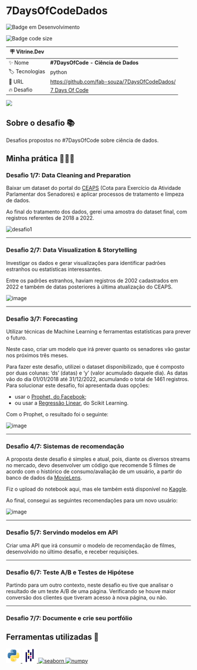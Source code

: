 # 7DaysOfCodeDados

![Badge em Desenvolvimento](http://img.shields.io/static/v1?label=STATUS&message=EM%20DESENVOLVIMENTO&color=GREEN&style=for-the-badge)

![Badge code size](https://img.shields.io/github/languages/code-size/fab-souza/7DaysOfCodeDados)


| :placard: Vitrine.Dev |    |
| -------------  | --- |
| :sparkles: Nome        | **#7DaysOfCode - Ciência de Dados**
| :label: Tecnologias | python
| :rocket: URL         | https://github.com/fab-souza/7DaysOfCodeDados/
| :fire: Desafio     | [7 Days Of Code](https://7daysofcode.io/matricula/data-science)


![](https://user-images.githubusercontent.com/67301805/196429854-c14b2ec3-d886-4e35-a5af-3c180ad2c073.jpg#vitrinedev)

## Sobre o desafio 📚
Desafios propostos no #7DaysOfCode sobre ciência de dados.

## Minha prática 👩🏻‍💻

### Desafio 1/7: Data Cleaning and Preparation

Baixar um dataset do portal do [CEAPS](https://www12.senado.leg.br/transparencia/dados-abertos-transparencia/dados-abertos-ceaps?utm_source=ActiveCampaign&utm_medium=email&utm_content=%237DaysOfCode+-+Ci%C3%AAncia+de+Dados+1%2F7%3A+Data+Cleaning+and+Preparation&utm_campaign=%5BAlura+%237Days+Of+Code%5D%28Java%29+Dia+1%2F7%3A+Consumir+uma+API+de+filmes) (Cota para Exercício da Atividade Parlamentar dos Senadores) e aplicar processos de tratamento e limpeza de dados.

Ao final do tratamento dos dados, gerei uma amostra do dataset final, com registros referentes de 2018 a 2022.

![desafio1](https://user-images.githubusercontent.com/67301805/196568820-104b4574-699b-4d09-a4c3-efc1a205ccdf.jpg)

---

### Desafio 2/7: Data Visualization & Storytelling
Investigar os dados e gerar visualizações para identificar padrões estranhos ou estatísticas interessantes.

Entre os padrões estranhos, haviam registros de 2002 cadastrados em 2022 e também de datas posteriores à última atualização do CEAPS.

![image](https://user-images.githubusercontent.com/67301805/211164338-665df1e1-1518-41c9-9c58-5d08f198b6c2.png)



---

### Desafio 3/7: Forecasting

Utilizar técnicas de Machine Learning e ferramentas estatísticas para prever o futuro.

Neste caso, criar um modelo que irá prever quanto os senadores vão gastar nos próximos três meses.

Para fazer este desafio, utilizei o dataset disponibilizado, que é composto por duas colunas: ‘ds’ (datas) e ‘y’ (valor acumulado daquele dia). As datas vão do dia 01/01/2018 até 31/12/2022, acumulando o total de 1461 registros. Para solucionar este desafio, foi apresentada duas opções:
- usar o [Prophet, do Facebook](https://facebook.github.io/prophet/docs/quick_start.html#python-api);
- ou usar a [Regressão Linear](https://matheusfacure.github.io/2017/07/19/MQO-sklearn/?utm_source=ActiveCampaign&utm_medium=email&utm_content=%237DaysOfCode+-+Ci%C3%AAncia+de+Dados+3%2F7%3A+Forecasting&utm_campaign=%5BAlura+%237Days+Of+Code%5D%28Java%29+Dia+3%2F7%3A+Modelando+um+dom%C3%ADnio), do Scikit Learning.

Com o Prophet, o resultado foi o seguinte:

![image](https://user-images.githubusercontent.com/67301805/212771766-8136d574-1d19-49a3-9b36-f6e0c398e78f.png)



---

### Desafio 4/7: Sistemas de recomendação

A proposta deste desafio é simples e atual, pois, diante os diversos streams no mercado, devo desenvolver um código que recomende 5 filmes de acordo com o histórico de consumo/avaliação de um usuário, a partir do banco de dados da [MovieLens](https://grouplens.org/datasets/movielens/100k/?utm_source=ActiveCampaign&utm_medium=email&utm_content=%237DaysOfCode+-+Ci%C3%AAncia+de+Dados+4%2F7%3A+%F0%9F%91%A9%F0%9F%8F%BD%E2%80%8D%F0%9F%92%BB+Sistemas+de+recomenda%C3%A7%C3%A3o&utm_campaign=%5BAlura+%237Days+Of+Code%5D%28Java%29+Dia+4%2F7%3A+Gerando+o+HTML).

Fiz o upload do notebook aqui, mas ele também está disponível no [Kaggle](https://www.kaggle.com/code/fabianadesouza/7-days-of-code-desafio-4).

Ao final, consegui as seguintes recomendações para um novo usuário:

![image](https://user-images.githubusercontent.com/67301805/232234555-ff1f995b-136d-4c16-b4d8-a0a5b82f2f9b.png)

---

### Desafio 5/7: Servindo modelos em API

Criar uma API que irá consumir o modelo de recomendação de filmes, desenvolvido no último desafio, e receber requisições.





---

### Desafio 6/7: Teste A/B e Testes de Hipótese

Partindo para um outro contexto, neste desafio eu tive que analisar o resultado de um teste A/B de uma página. Verificando se houve maior conversão dos clientes que tiveram acesso à nova página, ou não.




---

### Desafio 7/7: Documente e crie seu portfólio





## Ferramentas utilizadas 🧰
<p> <a href="https://www.python.org" target="_blank" rel="noreferrer"> <img src="https://raw.githubusercontent.com/devicons/devicon/master/icons/python/python-original.svg" alt="python" width="40" height="40"/> </a> 
    <a href="https://pandas.pydata.org/" target="_blank" rel="noreferrer"> <img src="https://raw.githubusercontent.com/devicons/devicon/2ae2a900d2f041da66e950e4d48052658d850630/icons/pandas/pandas-original.svg" alt="pandas" width="40" height="40"/> </a>
    <a href="https://seaborn.pydata.org/" target="_blank" rel="noreferrer"> <img src="https://seaborn.pydata.org/_images/logo-mark-lightbg.svg" alt="seaborn" width="40" height="40"/> </a>
    <a href="https://numpy.org/" target="_blank" rel="noreferrer"> <img src="https://numpy.org/images/logo.svg" alt="numpy" width="40" height="40"/> </a>
    </p>
